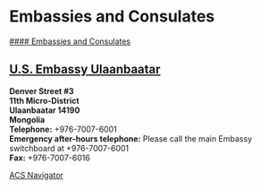 # Embassies and Consulates

[#### Embassies and Consulates](javascript:void(0); "Embassies and Consulates")

## [U.S. Embassy Ulaanbaatar](https://mn.usembassy.gov/)

**Denver Street #3  
11th Micro-District  
Ulaanbaatar 14190  
Mongolia  
Telephone:** +976-7007-6001  
**Emergency after-hours telephone:** Please call the main Embassy switchboard at +976-7007-6001  
**Fax:** +976-7007-6016

[ACS Navigator](https://forms.gle/qa51Ts1qFFWn5xxz9)